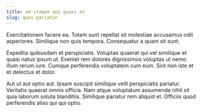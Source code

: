 ```yaml
---
title: ad itaque qui quasi et
slug: quos pariatur
---
```


Exercitationem facere ea. Totam sunt repellat sit molestiae accusamus odit asperiores. Similique non quis tempora. Consequatur a quam sit sunt.

Expedita quibusdam et perspiciatis. Voluptas quaerat qui vel similique et quasi natus ipsum ut. Eveniet rem dolores dignissimos voluptas ut nemo illum rerum iure. Cumque perferendis voluptatem cum eum. Sint non iste et et delectus et dolor.

Aut ut aut optio aut. Ipsam suscipit similique velit perspiciatis pariatur. Veritatis quaerat omnis officia. Nam atque voluptatum assumenda nihil sit quia laborum soluta blanditiis. Similique pariatur rem aliquid et. Officiis quod perferendis alias qui qui optio.
